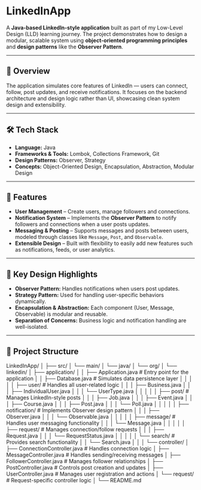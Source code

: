 # LinkedInApp

A **Java-based LinkedIn-style application** built as part of my Low-Level Design (LLD) learning journey. The project demonstrates how to design a modular, scalable system using **object-oriented programming principles** and **design patterns** like the **Observer Pattern**.

---

## 🧩 Overview

The application simulates core features of LinkedIn — users can connect, follow, post updates, and receive notifications. It focuses on the backend architecture and design logic rather than UI, showcasing clean system design and extensibility.

---

## 🛠️ Tech Stack

- **Language:** Java  
- **Frameworks & Tools:** Lombok, Collections Framework, Git  
- **Design Patterns:** Observer, Strategy  
- **Concepts:** Object-Oriented Design, Encapsulation, Abstraction, Modular Design  

---

## 🚀 Features

- **User Management** – Create users, manage followers and connections.  
- **Notification System** – Implements the **Observer Pattern** to notify followers and connections when a user posts updates.  
- **Messaging & Posting** – Supports messages and posts between users, modeled through classes like `Message`, `Post`, and `Observable`.  
- **Extensible Design** – Built with flexibility to easily add new features such as notifications, feeds, or user analytics.  

---

## 🧠 Key Design Highlights

- **Observer Pattern:** Handles notifications when users post updates.  
- **Strategy Pattern:** Used for handling user-specific behaviors dynamically.  
- **Encapsulation & Abstraction:** Each component (User, Message, Observable) is modular and reusable.  
- **Separation of Concerns:** Business logic and notification handling are well-isolated.  

---

## 📂 Project Structure

LinkedInApp/
│
├── src/
│   └── main/
│       └── java/
│           └── org/
│               └── linkedin/
│                   ├── application/
│                   │   ├── Application.java         # Entry point for the application
│                   │   ├── Database.java            # Simulates data persistence layer
│                   │   │
│                   │   ├── user/                    # Handles all user-related logic
│                   │   │   ├── Business.java
│                   │   │   ├── IndividualUser.java
│                   │   │   └── UserType.java
│                   │   │
│                   │   ├── post/                    # Manages LinkedIn-style posts
│                   │   │   ├── Job.java
│                   │   │   ├── Event.java
│                   │   │   ├── Course.java
│                   │   │   ├── Post.java
│                   │   │   └── Poll.java
│                   │   │
│                   │   ├── notification/            # Implements Observer design pattern
│                   │   │   ├── Observer.java
│                   │   │   └── Observable.java
│                   │   │
│                   │   ├── message/                 # Handles user messaging functionality
│                   │   │   └── Message.java
│                   │   │
│                   │   ├── request/                 # Manages connection/follow requests
│                   │   │   ├── Request.java
│                   │   │   └── RequestStatus.java
│                   │   │
│                   │   └── search/                  # Provides search functionality
│                   │       └── Search.java
│                   │
│                   └── controller/
│                       ├── ConnectionController.java # Handles connection logic
│                       ├── MessageController.java    # Handles sending/receiving messages
│                       ├── FollowerController.java   # Manages follower relationships
│                       ├── PostController.java       # Controls post creation and updates
│                       ├── UserController.java       # Manages user registration and actions
│                       └── request/                  # Request-specific controller logic
│
└── README.md
